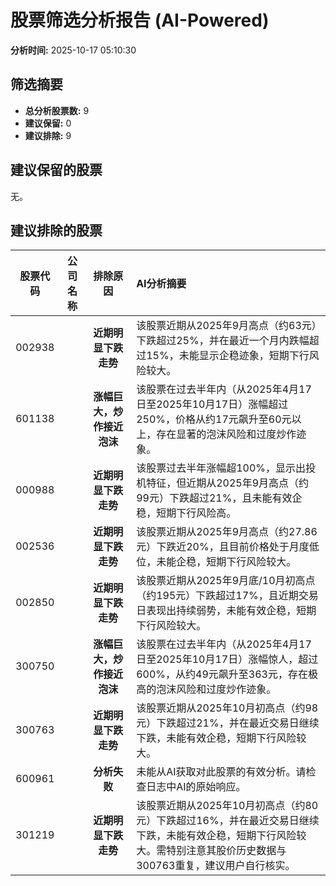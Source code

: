 # 股票筛选分析报告 (AI-Powered)

**分析时间:** 2025-10-17 05:10:30

## 筛选摘要

- **总分析股票数:** 9
- **建议保留:** 0
- **建议排除:** 9

## 建议保留的股票

无。


## 建议排除的股票

| 股票代码 | 公司名称 | 排除原因 | AI分析摘要 |
|:---:|:---:|:---:|:---|
| 002938 |  | **近期明显下跌走势** | 该股票近期从2025年9月高点（约63元）下跌超过25%，并在最近一个月内跌幅超过15%，未能显示企稳迹象，短期下行风险较大。 |
| 601138 |  | **涨幅巨大，炒作接近泡沫** | 该股票在过去半年内（从2025年4月17日至2025年10月17日）涨幅超过250%，价格从约17元飙升至60元以上，存在显著的泡沫风险和过度炒作迹象。 |
| 000988 |  | **近期明显下跌走势** | 该股票过去半年涨幅超100%，显示出投机特征，但近期从2025年9月高点（约99元）下跌超过21%，且未能有效企稳，短期下行风险高。 |
| 002536 |  | **近期明显下跌走势** | 该股票近期从2025年9月高点（约27.86元）下跌近20%，且目前价格处于月度低位，未能企稳，短期下行风险较大。 |
| 002850 |  | **近期明显下跌走势** | 该股票近期从2025年9月底/10月初高点（约195元）下跌超过17%，且近期交易日表现出持续弱势，未能有效企稳，短期下行风险较大。 |
| 300750 |  | **涨幅巨大，炒作接近泡沫** | 该股票在过去半年内（从2025年4月17日至2025年10月17日）涨幅惊人，超过600%，从约49元飙升至363元，存在极高的泡沫风险和过度炒作迹象。 |
| 300763 |  | **近期明显下跌走势** | 该股票近期从2025年10月初高点（约98元）下跌超过21%，并在最近交易日继续下跌，未能有效企稳，短期下行风险较大。 |
| 600961 |  | **分析失败** | 未能从AI获取对此股票的有效分析。请检查日志中AI的原始响应。 |
| 301219 |  | **近期明显下跌走势** | 该股票近期从2025年10月初高点（约80元）下跌超过16%，并在最近交易日继续下跌，未能有效企稳，短期下行风险较大。需特别注意其股价历史数据与300763重复，建议用户自行核实。 |
